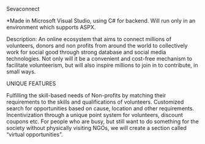 Sevaconnect

*Made in Microsoft Visual Studio, using C# for backend. Will run only in an environment which supports ASPX.

Description:  An online ecosystem that aims to connect millions of volunteers, donors and non profits from around the world to collectively work for social good through strong database and social media technologies. Not only will it be a convenient and cost-free mechanism to facilitate volunteerism, but will also inspire millions to join in to contribute, in small ways.

UNIQUE FEATURES

Fulfilling the skill-based needs of Non-profits by matching their requirements to the skills and qualifications of volunteers.
Customized search for opportunities based on cause, location and other requirements.
Incentivization through a unique point system for volunteers, discount coupons etc.
For people who are busy, but still want to do something for the society without physically visiting NGOs, we will create a section called “virtual opportunities”.
